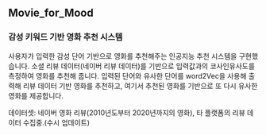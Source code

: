 ## Movie_for_Mood 

### 감성 키워드 기반 영화 추천 시스템
사용자가 입력한 감성 단어 기반으로 영화를 추천해주는 인공지능 추천 시스템을 구현했습니다. 소셜 리뷰 데이터(네이버 리뷰 데이터)를 기반으로 입력값과의 코사인유사도를 측정하여 영화를 추천해 줍니다. 입력된 단어와 유사한 단어를 word2Vec을 사용해 출력해 리뷰 데이터 기반 영화를 추천하고, 여기서 추천된 영화를 기반으로 또 다시 유사한 영화를 제공합니다. 

데이터셋: 네이버 영화 리뷰(2010년도부터 2020년까지의 영화), 타 플랫폼의 리뷰 데이터 수집중.(수시 업데이트)
